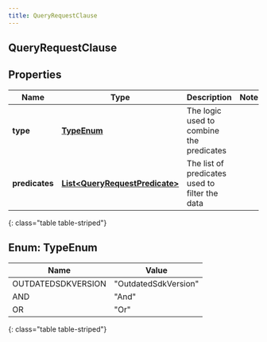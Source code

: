 ```yaml
---
title: QueryRequestClause
---
```


## QueryRequestClause

## Properties

| Name           | Type                                                                                   | Description                                    | Notes |
| -------------- | -------------------------------------------------------------------------------------- | ---------------------------------------------- | ----- |
| **type**       | [**TypeEnum**](#TypeEnum)<!---->                                                       | The logic used to combine the predicates       |       |
| **predicates** | <!----><!---->[**List&lt;QueryRequestPredicate&gt;**](QueryRequestPredicate.md)<!----> | The list of predicates used to filter the data |       |

{: class="table table-striped"}

<a name="TypeEnum"></a>

## Enum: TypeEnum

| Name               | Value                          |
| ------------------ | ------------------------------ |
| OUTDATEDSDKVERSION | &quot;OutdatedSdkVersion&quot; |
| AND                | &quot;And&quot;                |
| OR                 | &quot;Or&quot;                 |

{: class="table table-striped"}
